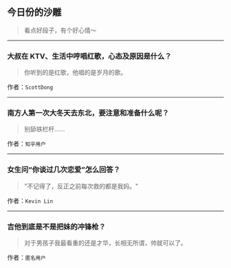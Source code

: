 ## 今日份的沙雕

> 看点好段子，有个好心情～


 
---

### 大叔在 KTV、生活中哼唱红歌，心态及原因是什么？

> 你听到的是红歌，他唱的是岁月的歌。


作者：`ScottDong`

---

### 南方人第一次大冬天去东北，要注意和准备什么呢？

> 别舔铁栏杆……


作者：`知乎用户`

---

### 女生问“你谈过几次恋爱”怎么回答？

> "不记得了，反正之前每次救的都是我妈。"


作者：`Kevin Lin`

---

### 吉他到底是不是把妹的冲锋枪？

> 对于男孩子我最看重的还是才华，长相无所谓，帅就可以了。


作者：`匿名用户`